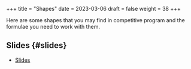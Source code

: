 +++
title = "Shapes"
date = 2023-03-06
draft = false
weight = 38
+++

Here are some shapes that you may find in competitive program and the formulae you need to work with them.


## Slides {#slides}

-   [Slides](/slides/shapes.pdf)
